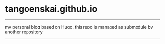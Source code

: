 # tangoenskai.github.io

---

my personal blog based on Hugo, this repo is managed as submodule by another repository

---

